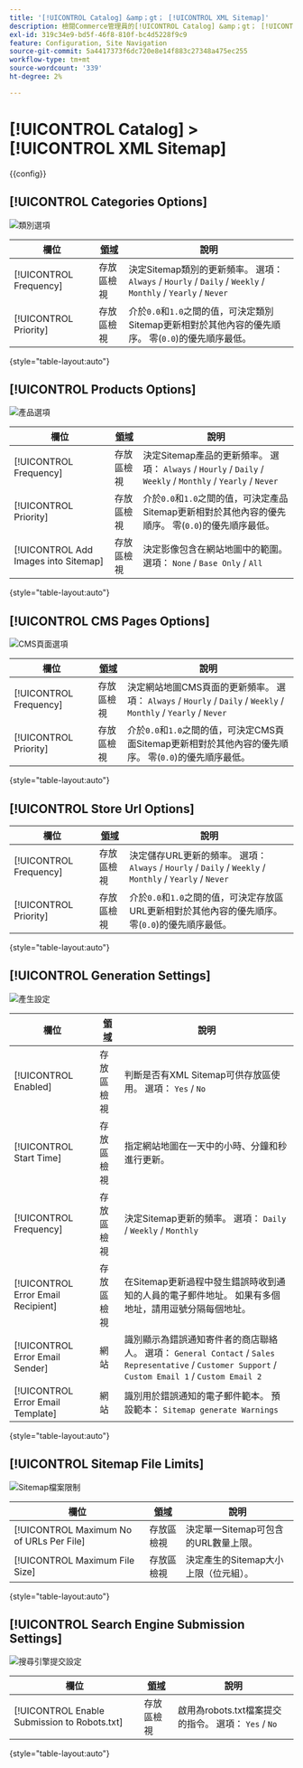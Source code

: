 ```yaml
---
title: '[!UICONTROL Catalog] &amp；gt； [!UICONTROL XML Sitemap]'
description: 檢閱Commerce管理員的[!UICONTROL Catalog] &amp；gt； [!UICONTROL XML Sitemap]頁面上的組態設定。
exl-id: 319c34e9-bd5f-46f8-810f-bc4d5228f9c9
feature: Configuration, Site Navigation
source-git-commit: 5a4417373f6dc720e8e14f883c27348a475ec255
workflow-type: tm+mt
source-wordcount: '339'
ht-degree: 2%

---
```


# [!UICONTROL Catalog] > [!UICONTROL XML Sitemap]

{{config}}

## [!UICONTROL Categories Options]

![類別選項](./assets/xml-sitemap-categories-options.png)<!-- zoom -->

<!-- [Categories Options](https://experienceleague.adobe.com/en/docs/commerce-admin/marketing/seo/sitemap-xml) -->

| 欄位 | [領域](../../getting-started/websites-stores-views.md#scope-settings) | 說明 |
|--- |--- |--- |
| [!UICONTROL Frequency] | 存放區檢視 | 決定Sitemap類別的更新頻率。 選項： `Always` / `Hourly` / `Daily` / `Weekly` / `Monthly` / `Yearly` / `Never` |
| [!UICONTROL Priority] | 存放區檢視 | 介於`0.0`和`1.0`之間的值，可決定類別Sitemap更新相對於其他內容的優先順序。 零(`0.0`)的優先順序最低。 |

{style="table-layout:auto"}

## [!UICONTROL Products Options]

![產品選項](./assets/xml-sitemap-products-options.png)<!-- zoom -->

<!-- [Products Options](https://experienceleague.adobe.com/en/docs/commerce-admin/marketing/seo/sitemap-xml) -->

| 欄位 | [領域](../../getting-started/websites-stores-views.md#scope-settings) | 說明 |
|--- |--- |--- |
| [!UICONTROL Frequency] | 存放區檢視 | 決定Sitemap產品的更新頻率。 選項： `Always` / `Hourly` / `Daily` / `Weekly` / `Monthly` / `Yearly` / `Never` |
| [!UICONTROL Priority] | 存放區檢視 | 介於`0.0`和`1.0`之間的值，可決定產品Sitemap更新相對於其他內容的優先順序。 零(`0.0`)的優先順序最低。 |
| [!UICONTROL Add Images into Sitemap] | 存放區檢視 | 決定影像包含在網站地圖中的範圍。 選項： `None` / `Base Only` / `All` |

{style="table-layout:auto"}

## [!UICONTROL CMS Pages Options]

![CMS頁面選項](./assets/xml-sitemap-cms-pages-options.png)<!-- zoom -->

<!-- [CMS Pages Options](https://experienceleague.adobe.com/en/docs/commerce-admin/marketing/seo/sitemap-xml) -->

| 欄位 | [領域](../../getting-started/websites-stores-views.md#scope-settings) | 說明 |
|--- |--- |--- |
| [!UICONTROL Frequency] | 存放區檢視 | 決定網站地圖CMS頁面的更新頻率。 選項： `Always` / `Hourly` / `Daily` / `Weekly` / `Monthly` / `Yearly` / `Never` |
| [!UICONTROL Priority] | 存放區檢視 | 介於`0.0`和`1.0`之間的值，可決定CMS頁面Sitemap更新相對於其他內容的優先順序。 零(`0.0`)的優先順序最低。 |

{style="table-layout:auto"}

## [!UICONTROL Store Url Options]

| 欄位 | [領域](../../getting-started/websites-stores-views.md#scope-settings) | 說明 |
|--- |--- |--- |
| [!UICONTROL Frequency] | 存放區檢視 | 決定儲存URL更新的頻率。 選項： `Always` / `Hourly` / `Daily` / `Weekly` / `Monthly` / `Yearly` / `Never` |
| [!UICONTROL Priority] | 存放區檢視 | 介於`0.0`和`1.0`之間的值，可決定存放區URL更新相對於其他內容的優先順序。 零(`0.0`)的優先順序最低。 |

{style="table-layout:auto"}

## [!UICONTROL Generation Settings]

![產生設定](./assets/xml-sitemap-generation-settings.png)<!-- zoom -->

<!-- [Generation Settings](https://experienceleague.adobe.com/en/docs/commerce-admin/marketing/seo/sitemap-xml) -->

| 欄位 | [領域](../../getting-started/websites-stores-views.md#scope-settings) | 說明 |
|--- |--- |--- |
| [!UICONTROL Enabled] | 存放區檢視 | 判斷是否有XML Sitemap可供存放區使用。 選項： `Yes` / `No` |
| [!UICONTROL Start Time] | 存放區檢視 | 指定網站地圖在一天中的小時、分鐘和秒進行更新。 |
| [!UICONTROL Frequency] | 存放區檢視 | 決定Sitemap更新的頻率。 選項： `Daily` / `Weekly` / `Monthly` |
| [!UICONTROL Error Email Recipient] | 存放區檢視 | 在Sitemap更新過程中發生錯誤時收到通知的人員的電子郵件地址。 如果有多個地址，請用逗號分隔每個地址。 |
| [!UICONTROL Error Email Sender] | 網站 | 識別顯示為錯誤通知寄件者的商店聯絡人。 選項： `General Contact` / `Sales Representative` / `Customer Support` / `Custom Email 1` / `Custom Email 2` |
| [!UICONTROL Error Email Template] | 網站 | 識別用於錯誤通知的電子郵件範本。 預設範本： `Sitemap generate Warnings` |

{style="table-layout:auto"}

## [!UICONTROL Sitemap File Limits]

![Sitemap檔案限制](./assets/xml-sitemap-sitemap-file-limits.png)<!-- zoom -->

<!-- [Sitemap File Limits](https://experienceleague.adobe.com/en/docs/commerce-admin/marketing/seo/sitemap-xml) -->

| 欄位 | [領域](../../getting-started/websites-stores-views.md#scope-settings) | 說明 |
|--- |--- |--- |
| [!UICONTROL Maximum No of URLs Per File] | 存放區檢視 | 決定單一Sitemap可包含的URL數量上限。 |
| [!UICONTROL Maximum File Size] | 存放區檢視 | 決定產生的Sitemap大小上限（位元組）。 |

{style="table-layout:auto"}

## [!UICONTROL Search Engine Submission Settings]

![搜尋引擎提交設定](./assets/xml-sitemap-search-engine-submission-settings.png)<!-- zoom -->

<!-- [Search Engine Submission Settings](https://experienceleague.adobe.com/en/docs/commerce-admin/marketing/seo/sitemap-xml) -->

| 欄位 | [領域](../../getting-started/websites-stores-views.md#scope-settings) | 說明 |
|--- |--- |--- |
| [!UICONTROL Enable Submission to Robots.txt] | 存放區檢視 | 啟用為robots.txt檔案提交的指令。 選項： `Yes` / `No` |

{style="table-layout:auto"}
